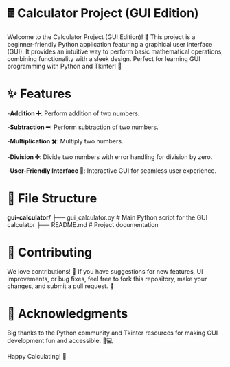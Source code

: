 # 🖩 Calculator Project (GUI Edition)

Welcome to the Calculator Project (GUI Edition)! 🎉 This project is a beginner-friendly Python application featuring a graphical user interface (GUI). It provides an intuitive way to perform basic mathematical operations, combining functionality with a sleek design. Perfect for learning GUI programming with Python and Tkinter! 🐍

# ✨ Features

-**Addition ➕**: Perform addition of two numbers.

-**Subtraction ➖**: Perform subtraction of two numbers.

-**Multiplication ✖️**: Multiply two numbers.

-**Division ➗**: Divide two numbers with error handling for division by zero.

-**User-Friendly Interface 🎨**: Interactive GUI for seamless user experience.

# 📂 File Structure

**gui-calculator/**
├── gui_calculator.py  # Main Python script for the GUI calculator
├── README.md          # Project documentation

# 🤝 Contributing

We love contributions! 💖 If you have suggestions for new features, UI improvements, or bug fixes, feel free to fork this repository, make your changes, and submit a pull request. 🙌

# 🌟 Acknowledgments

Big thanks to the Python community and Tkinter resources for making GUI development fun and accessible. 🐍💻

Happy Calculating! 🎉



